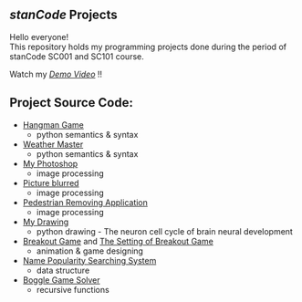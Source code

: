 ## *stanCode* Projects
Hello everyone!  
This repository holds my programming projects done during the period of stanCode SC001 and SC101 course.

Watch my [*Demo Video*](https://drive.google.com/file/d/1QtNQxLtqbbLxSWGigDFCaf7avZr8f54K/view?usp=sharing) !!

## Project Source Code:
* [Hangman Game](https://github.com/clairejrlin/stanCode_projects/blob/main/stanCode_Projects/hangman_game/hangman.py)
  * python semantics & syntax
* [Weather Master](https://github.com/clairejrlin/stanCode_projects/blob/main/stanCode_Projects/weather_master/weather_master.py)
  * python semantics & syntax
* [My Photoshop](https://github.com/clairejrlin/stanCode_projects/blob/main/stanCode_Projects/my_photoshop/best_photoshop_award.py)
  * image processing
* [Picture blurred](https://github.com/clairejrlin/stanCode_projects/blob/main/stanCode_Projects/picture_blurred/blur.py)
  * image processing
* [Pedestrian Removing Application](https://github.com/clairejrlin/stanCode_projects/blob/main/stanCode_Projects/my_photoshop/stanCodoshop.py)
  * image processing
* [My Drawing](https://github.com/clairejrlin/stanCode_projects/blob/main/stanCode_Projects/my_drawing/my_drawing.py) 
  * python drawing - The neuron cell cycle of brain neural development
* [Breakout Game](https://github.com/clairejrlin/stanCode_projects/blob/main/stanCode_Projects/breakout_game/breakout.py) and [The Setting of Breakout Game](https://github.com/clairejrlin/stanCode_projects/blob/main/stanCode_Projects/breakout_game/breakoutgraphics.py)
  * animation & game designing
* [Name Popularity Searching System](https://github.com/clairejrlin/stanCode_projects/blob/main/stanCode_Projects/babyname_searching_system/babygraphics.py)
  * data structure
* [Boggle Game Solver](https://github.com/clairejrlin/stanCode_projects/blob/main/stanCode_Projects/boggle_game_solver/boggle.py)
  * recursive functions
